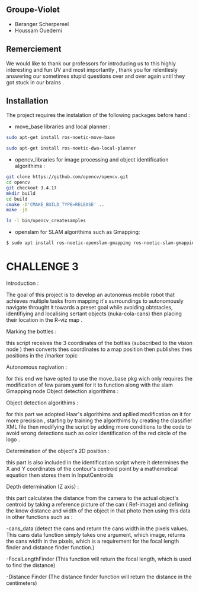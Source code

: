 
## Groupe-Violet

- Beranger Scherpereel
- Houssam Ouederni

## Remerciement 

We would like to thank our professors for introducing  us to this highly interesting and fun UV and most importantly , thank you for relentlesly answering our sometimes stupid questions over and over again until they got stuck in our brains .



## Installation

The project requires the instalation of the following packages before hand :

- move_base libraries and local planner :
```bash
sudo apt-get install ros-noetic-move-base

sudo apt-get install ros-noetic-dwa-local-planner
```
- opencv_libraries for image processing and object identification algorithims :
```bash
git clone https://github.com/opencv/opencv.git
cd opencv
git checkout 3.4.17
mkdir build
cd build
cmake -D'CMAKE_BUILD_TYPE=RELEASE' ..
make -j8

ls -l bin/opencv_createsamples
```
  - openslam for SLAM algorithims such as Gmapping:
```bash
$ sudo apt install ros-noetic-openslam-gmapping ros-noetic-slam-gmapping
```
    
# CHALLENGE 3 

Introduction :

The goal of this project is to develop an autonomus mobile robot that achieves multiple tasks from mapping it's surroundings to autonomously navigate throught 
it towards a preset goal while avoiding obtstacles, identifiying and localising sertant objects (nuka-cola-cans) then placing their location in the R-viz map .


Marking the bottles :

this script receives the 3 coordinates of the bottles (subscribed to the vision node ) then converts thes coordinates to a map position then publishes thes positions in the /marker topic 

Autonomous nagivation :

for this end we have opted to use the move_base pkg wich only requires the modification of few param.yaml for it to function along with the slam Gmapping node 
Object detection algorithims :

Object detection algorithims :

for this part we adopted Haar's algorithims and apllied modification on it for more precision , starting by training the algorithims by creating the classifier XML file then modifying the script by adding more conditions to the code to avoid wrong detections such as color identification of the red circle of the logo . 

Determination of the object's 2D position :

this part is also included in the identification script where it determines the X and Y coordinates of the contour's centroid point by a mathemetical equation then stores them in InputCentroids

Depth determination (Z axis) :

this part calculates the distance from the camera to the actual object's centroid by taking a reference picture of the can ( Ref-image) and defining the know distance and width of the object in that photo then using this data in other functions such as :

-cans_data (detect the cans and return the cans width in the pixels values. This cans data function simply takes one argument, which image, returns the cans width in the pixels, which is a requirement for the focal length finder and distance finder function.)

-FocalLengthFinder (This function will return the focal length, which is used to find the distance)

-Distance Finder (The distance finder function will return the distance in the centimeters)


